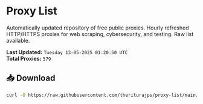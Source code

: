 # Proxy List

Automatically updated repository of free public proxies. Hourly refreshed HTTP/HTTPS proxies for web scraping, cybersecurity, and testing. Raw list available.

**Last Updated:** `Tuesday 13-05-2025 01:20:50 UTC`  
**Total Proxies:** `579`

## 📥 Download
```bash
curl -O https://raw.githubusercontent.com/theriturajps/proxy-list/main/proxies.txt
